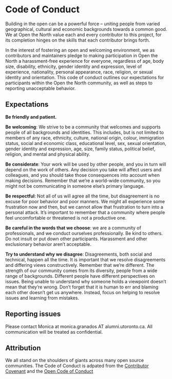 # Code of Conduct

Building in the open can be a powerful force – uniting people from varied geographical, cultural and economic backgrounds towards a common good. We at Open the North value each and every contributor to this project, for its completion hinges on the skills that each contributor brings forth. 

In the interest of fostering an open and welcoming environment, we as contributors and maintainers pledge to making participation in Open the North a harassment-free experience for everyone, regardless of age, body size, disability, ethnicity, gender identity and expression, level of experience, nationality, personal appearance, race, religion, or sexual identity and orientation. This code of conduct outlines our expectations for participants within the Open the North community, as well as steps to reporting unacceptable behavior.

## Expectations
**Be friendly and patient.**

**Be welcoming**: We strive to be a community that welcomes and supports people of all backgrounds and identities. This includes, but is not limited to members of any race, ethnicity, culture, national origin, colour, immigration status, social and economic class, educational level, sex, sexual orientation, gender identity and expression, age, size, family status, political belief, religion, and mental and physical ability.

**Be considerate**: Your work will be used by other people, and you in turn will depend on the work of others. Any decision you take will affect users and colleagues, and you should take those consequences into account when making decisions. Remember that we’re a world-wide community, so you might not be communicating in someone else’s primary language.

**Be respectful**: Not all of us will agree all the time, but disagreement is no excuse for poor behavior and poor manners. We might all experience some frustration now and then, but we cannot allow that frustration to turn into a personal attack. It’s important to remember that a community where people feel uncomfortable or threatened is not a productive one.

**Be careful in the words that we choose**: we are a community of professionals, and we conduct ourselves professionally. Be kind to others. Do not insult or put down other participants. Harassment and other exclusionary behavior aren’t acceptable.

**Try to understand why we disagree**: Disagreements, both social and technical, happen all the time. It is important that we resolve disagreements and differing views constructively. Remember that we’re different. The strength of our community comes from its diversity, people from a wide range of backgrounds. Different people have different perspectives on issues. Being unable to understand why someone holds a viewpoint doesn’t mean that they’re wrong. Don’t forget that it is human to err and blaming each other doesn’t get us anywhere. Instead, focus on helping to resolve issues and learning from mistakes.

## Reporting issues
Please contact Monica at monica.granados AT alumni.utoronto.ca. All communication will be treated as confidential.

## Attribution
We all stand on the shoulders of giants across many open source communities. The Code of Conduct is adpated from the [Contributor Covenant][link_CC] and the [Open Code of Conduct][link_OCOC] 

[link_CC]: http://contributor-covenant.org/
[link_OCOC]: http://todogroup.org/opencodeofconduct/
